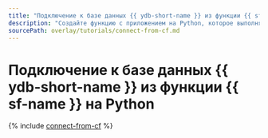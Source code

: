 ```yaml
---
title: "Подключение к базе данных {{ ydb-short-name }} из функции {{ sf-name }} на Python"
description: "Создайте функцию с приложением на Python, которое выполняет простой запрос к базе данных {{ ydb-full-name }}."
sourcePath: overlay/tutorials/connect-from-cf.md
---
```


# Подключение к базе данных {{ ydb-short-name }} из функции {{ sf-name }} на Python

{% include [connect-from-cf](../../_tutorials/connect-from-cf.md) %}